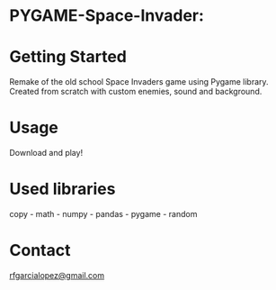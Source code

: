 # PYGAME-Space-Invader:

# Getting Started
Remake of the old school Space Invaders game using Pygame library.
Created from scratch with custom enemies, sound and background.

# Usage
Download and play!

# Used libraries
copy - math - numpy - pandas - pygame - random

# Contact
rfgarcialopez@gmail.com
